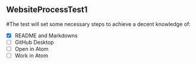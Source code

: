 ## WebsiteProcessTest1

#The test will set some necessary steps to achieve a decent knowledge of:

- [x] README and Markdowns
- [ ] GitHub Desktop
- [ ] Open in Atom
- [ ] Work in Atom
